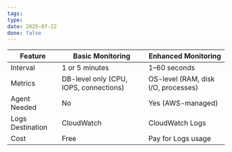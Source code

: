 ```yaml
---
tags: 
type: 
date: 2025-07-22
done: false
---
```

| Feature          | Basic Monitoring                       | Enhanced Monitoring                 |
| ---------------- | -------------------------------------- | ----------------------------------- |
| Interval         | 1 or 5 minutes                         | 1–60 seconds                        |
| Metrics          | DB-level only (CPU, IOPS, connections) | OS-level (RAM, disk I/O, processes) |
| Agent Needed     | No                                     | Yes (AWS-managed)                   |
| Logs Destination | CloudWatch                             | CloudWatch Logs                     |
| Cost             | Free                                   | Pay for Logs usage                  |
